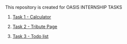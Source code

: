 This repository is created for OASIS INTERNSHIP TASKS

1) [Task 1 - Calculator](https://gauravv001.github.io/OIBGRIP/LEVEL2-Task1-Calculator/)

2) [Task 2 - Tribute Page](https://gauravv001.github.io/OIBGRIP/LEVEL2-Task3-Todo%20list/)

3) [Task 3 - Todo list](https://gauravv001.github.io/OIBGRIP/LEVEL2-Task2-Tribute%20page/)
